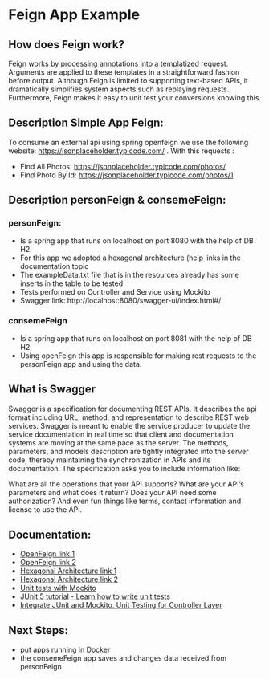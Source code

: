 # Feign App Example


## How does Feign work?
Feign works by processing annotations into a templatized request. Arguments are applied to these templates in a straightforward fashion before output. Although Feign is limited to supporting text-based APIs, it dramatically simplifies system aspects such as replaying requests. Furthermore, Feign makes it easy to unit test your conversions knowing this.

## Description Simple App Feign:

To consume an external api using spring openfeign we use the
following website: https://jsonplaceholder.typicode.com/ .
With this requests : 
* Find All Photos: https://jsonplaceholder.typicode.com/photos/
* Find Photo By Id: https://jsonplaceholder.typicode.com/photos/1

## Description personFeign & consemeFeign:

### personFeign: 
* Is a spring app that runs on localhost on port 8080 with the help of DB H2.
* For this app we adopted a hexagonal architecture (help links in the documentation topic
* The exampleData.txt file that is in the resources already has some inserts in the table to be tested
* Tests performed on Controller and Service using Mockito
* Swagger link: http://localhost:8080/swagger-ui/index.html#/


### consemeFeign
* Is a spring app that runs on localhost on port 8081 with the help of DB H2.
* Using openFeign this app is responsible for making rest requests to the personFeign app and using the data.

## What is Swagger

Swagger is a specification for documenting REST APIs. It describes the api format including URL, method, and representation to describe REST web services. Swagger is meant to enable the service producer to update the service documentation in real time so that client and documentation systems are moving at the same pace as the server. The methods, parameters, and models description are tightly integrated into the server code, thereby maintaining the synchronization in APIs and its documentation. The specification asks you to include information like:

What are all the operations that your API supports?
What are your API’s parameters and what does it return?
Does your API need some authorization?
And even fun things like terms, contact information and license to use the API.


## Documentation:
 * [OpenFeign link 1](https://docs.spring.io/spring-cloud-openfeign/docs/current/reference/html/)
 * [OpenFeign link 2](https://spring.io/projects/spring-cloud-azure)
 * [Hexagonal Architecture link 1](https://medium.com/ssense-tech/hexagonal-architecture-there-are-always-two-sides-to-every-story-bc0780ed7d9c)
 * [Hexagonal Architecture link 2](https://netflixtechblog.com/ready-for-changes-with-hexagonal-architecture-b315ec967749)
 * [Unit tests with Mockito](https://www.vogella.com/tutorials/Mockito/article.html)
 * [JUnit 5 tutorial - Learn how to write unit tests](https://www.vogella.com/tutorials/JUnit/article.html)
 * [Integrate JUnit and Mockito, Unit Testing for Controller Layer](https://medium.com/backend-habit/integrate-junit-and-mockito-unit-testing-for-controller-layer-91bb4099c2a5)
 
## Next Steps: 
* put apps running in Docker
* the consemeFeign app saves and changes data received from personFeign
